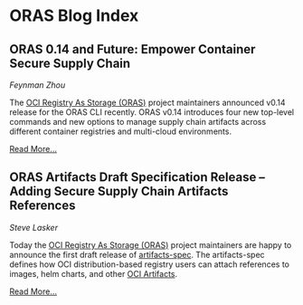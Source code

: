 # ORAS Blog Index

<h2>ORAS 0.14 and Future: Empower Container Secure Supply Chain</h2>

_Feynman Zhou_

The [OCI Registry As Storage (ORAS)](https://oras.land/) project maintainers announced v0.14 release for the ORAS CLI recently. ORAS v0.14 introduces four new top-level commands and new options to manage supply chain artifacts across different container registries and multi-cloud environments. 

[Read More...][2]

  [2]: oras-0.14-and-future.md


<h2>ORAS Artifacts Draft Specification Release – Adding Secure Supply Chain Artifacts References </h2>

_Steve Lasker_

Today the [OCI Registry As Storage (ORAS)](https://oras.land/) project maintainers are happy to announce the first draft release of [artifacts-spec]( https://github.com/oras-project/artifacts-spec/releases/tag/1.0.0-draft.1). The artifacts-spec defines how OCI distribution-based registry users can attach references to images, helm charts, and other [OCI Artifacts]( https://github.com/opencontainers/artifacts).  

[Read More...][1]

  [1]: oras-artifacts-draft-specification-release.md
